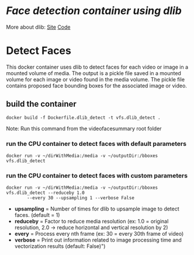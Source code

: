 # *Face detection container using dlib*
More about dlib: [Site](http://dlib.net/)
[Code](https://github.com/davisking/dlib)

# Detect Faces

This docker container uses dlib to detect faces for each video or image in a mounted volume of media. The output is a pickle file saved in a mounted volume for each image or video found in the media volume. The pickle file contains proposed face bounding boxes for the associated image or video.

## build the container

```Shell
docker build -f Dockerfile.dlib_detect -t vfs.dlib_detect .
```

Note: Run this command from the videofacesummary root folder

### run the CPU container to detect faces with default parameters

```Shell
docker run -v ~/dirWithMedia:/media -v ~/outputDir:/bboxes vfs.dlib_detect
```

### run the CPU container to detect faces with custom parameters

```Shell
docker run -v ~/dirWithMedia:/media -v ~/outputDir:/bboxes vfs.dlib_detect --reduceby 1.0 
        --every 30 --upsampling 1 --verbose False
```

  * **upsampling** = Number of times for dlib to upsample image to detect faces. (default = 1)
  * **reduceby** = Factor to reduce media resolution (ex: 1.0 = original resolution, 2.0 -> reduce horizontal and vertical resolution by 2)
  * **every** = Process every nth frame (ex: 30 = every 30th frame of video)
  * **verbose** = Print out information related to image processing time and vectorization results (default: False)")
 
